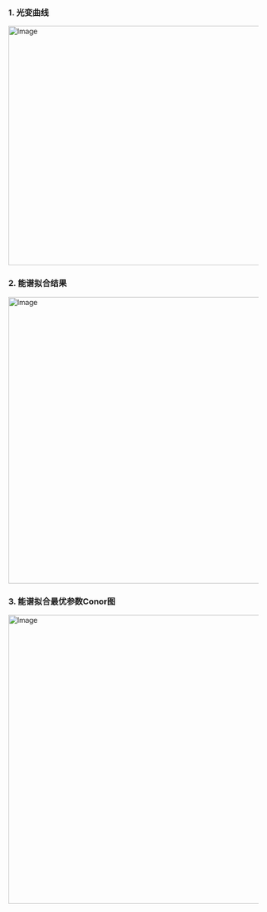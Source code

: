 ### 1. 光变曲线

<img width="600" height="482" alt="Image" src="https://github.com/user-attachments/assets/d92b0cd8-cd27-46a5-8417-4732547c4546" />

### 2. 能谱拟合结果

<img width="600" height="577" alt="Image" src="https://github.com/user-attachments/assets/03d80e84-978d-43fc-8eac-7e11e7c81ee1" />

### 3. 能谱拟合最优参数Conor图

<img width="600" height="582" alt="Image" src="https://github.com/user-attachments/assets/2915fa8a-2525-4aa2-85ff-e78866f42e15" />